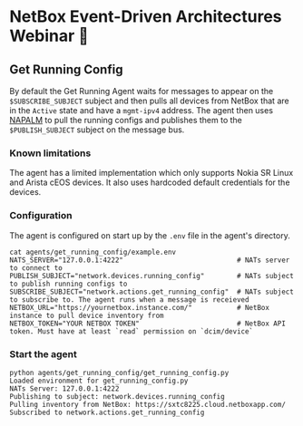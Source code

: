 # NetBox Event-Driven Architectures Webinar 🚀

## Get Running Config

By default the Get Running Agent waits for messages to appear on the `$SUBSCRIBE_SUBJECT` subject and then pulls all devices from NetBox that are in the `Active` state and have a `mgmt-ipv4` address. The agent then uses [NAPALM](https://napalm.readthedocs.io/en/latest/) to pull the running configs and publishes them to the `$PUBLISH_SUBJECT` subject on the message bus.

### Known limitations

The agent has a limited implementation which only supports Nokia SR Linux and Arista cEOS devices. It also uses hardcoded default credentials for the devices.

### Configuration

The agent is configured on start up by the `.env` file in the agent's directory.

```
cat agents/get_running_config/example.env 
NATS_SERVER="127.0.0.1:4222"                            # NATs server to connect to
PUBLISH_SUBJECT="network.devices.running_config"        # NATs subject to publish running configs to
SUBSCRIBE_SUBJECT="network.actions.get_running_config"  # NATs subject to subscribe to. The agent runs when a message is receieved
NETBOX_URL="https://yournetbox.instance.com/"           # NetBox instance to pull device inventory from
NETBOX_TOKEN="YOUR NETBOX TOKEN"                        # NetBox API token. Must have at least `read` permission on `dcim/device`
```

### Start the agent

```
python agents/get_running_config/get_running_config.py 
Loaded environment for get_running_config.py
NATs Server: 127.0.0.1:4222
Publishing to subject: network.devices.running_config
Pulling inventory from NetBox: https://sxtc8225.cloud.netboxapp.com/
Subscribed to network.actions.get_running_config
```